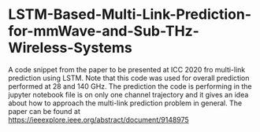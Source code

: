 # LSTM-Based-Multi-Link-Prediction-for-mmWave-and-Sub-THz-Wireless-Systems
A code snippet from the paper to be presented at ICC 2020 fro multi-link prediction using LSTM. Note that this code was used for overall prediction performed at 28 and 140 GHz. The prediction the code is performing in the jupyter notebook file is on only one channel trajectory and it gives an idea about how to approach the multi-link prediction problem in general. The paper can be found at https://ieeexplore.ieee.org/abstract/document/9148975
